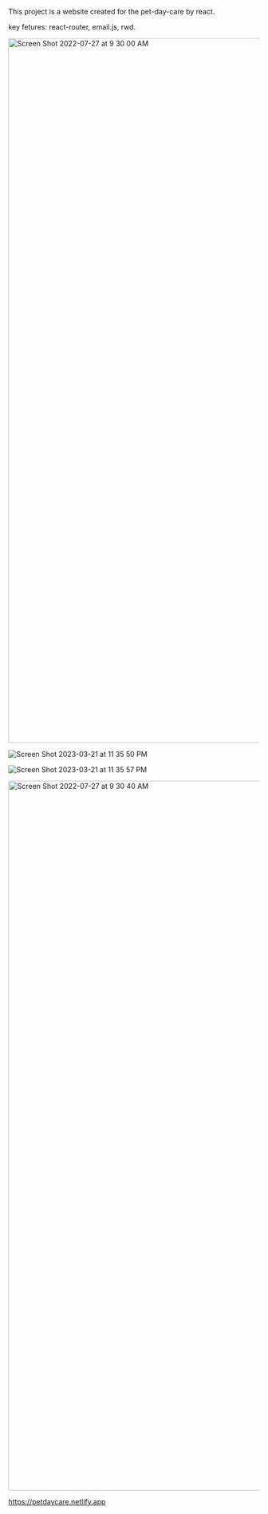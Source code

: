 This project is a website created for the pet-day-care by react.

key fetures: react-router, email.js, rwd.

<img width="1412" alt="Screen Shot 2022-07-27 at 9 30 00 AM" src="https://user-images.githubusercontent.com/86901868/181177541-ebea45ee-d0a5-427b-b251-399118ab55e4.png">

![Screen Shot 2023-03-21 at 11 35 50 PM](https://user-images.githubusercontent.com/86901868/226748345-13bbda59-a35f-48b4-a130-3b394feef8a5.png)

![Screen Shot 2023-03-21 at 11 35 57 PM](https://user-images.githubusercontent.com/86901868/226748361-07a8d11c-d4a9-4b51-b4c3-34d0dacaaab8.png)



<img width="1422" alt="Screen Shot 2022-07-27 at 9 30 40 AM" src="https://user-images.githubusercontent.com/86901868/181177601-d1391324-8a6c-41f8-800b-68c74c36cc26.png">


https://petdaycare.netlify.app
